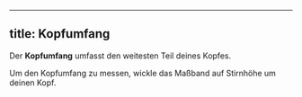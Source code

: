 ***

## title: Kopfumfang

Der **Kopfumfang** umfasst den weitesten Teil deines Kopfes.

Um den Kopfumfang zu messen, wickle das Maßband auf Stirnhöhe um deinen Kopf.
